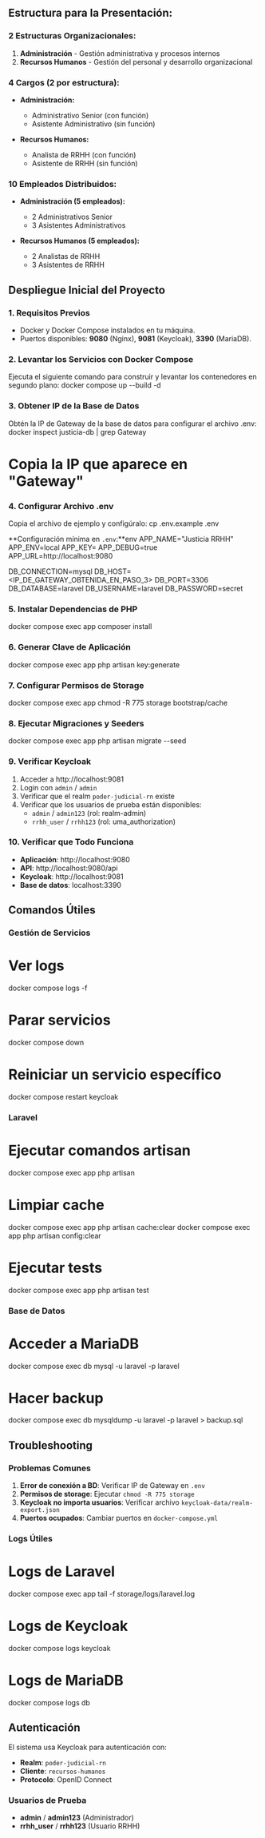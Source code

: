 ## **Estructura para la Presentación:**

### **2 Estructuras Organizacionales:**
1. **Administración** - Gestión administrativa y procesos internos
2. **Recursos Humanos** - Gestión del personal y desarrollo organizacional

### **4 Cargos (2 por estructura):**
- **Administración:**
  - Administrativo Senior (con función)
  - Asistente Administrativo (sin función)

- **Recursos Humanos:**
  - Analista de RRHH (con función)
  - Asistente de RRHH (sin función)

### **10 Empleados Distribuidos:**
- **Administración (5 empleados):**
  - 2 Administrativos Senior
  - 3 Asistentes Administrativos

- **Recursos Humanos (5 empleados):**
  - 2 Analistas de RRHH
  - 3 Asistentes de RRHH

## **Despliegue Inicial del Proyecto**

### **1. Requisitos Previos**
- Docker y Docker Compose instalados en tu máquina.
- Puertos disponibles: **9080** (Nginx), **9081** (Keycloak), **3390** (MariaDB).

### **2. Levantar los Servicios con Docker Compose**

Ejecuta el siguiente comando para construir y levantar los contenedores en segundo plano:
docker compose up --build -d

### **3. Obtener IP de la Base de Datos**

Obtén la IP de Gateway de la base de datos para configurar el archivo .env:
docker inspect justicia-db | grep Gateway
# Copia la IP que aparece en "Gateway"

### **4. Configurar Archivo .env**

Copia el archivo de ejemplo y configúralo:
cp .env.example .env

**Configuración mínima en `.env`:**env
APP_NAME="Justicia RRHH"
APP_ENV=local
APP_KEY=
APP_DEBUG=true
APP_URL=http://localhost:9080

DB_CONNECTION=mysql
DB_HOST=<IP_DE_GATEWAY_OBTENIDA_EN_PASO_3>
DB_PORT=3306
DB_DATABASE=laravel
DB_USERNAME=laravel
DB_PASSWORD=secret

### **5. Instalar Dependencias de PHP**

docker compose exec app composer install

### **6. Generar Clave de Aplicación**

docker compose exec app php artisan key:generate

### **7. Configurar Permisos de Storage**

docker compose exec app chmod -R 775 storage bootstrap/cache

### **8. Ejecutar Migraciones y Seeders**

docker compose exec app php artisan migrate --seed

### **9. Verificar Keycloak**

1. Acceder a http://localhost:9081
2. Login con `admin` / `admin`
3. Verificar que el realm `poder-judicial-rn` existe
4. Verificar que los usuarios de prueba están disponibles:
   - `admin` / `admin123` (rol: realm-admin)
   - `rrhh_user` / `rrhh123` (rol: uma_authorization)

### **10. Verificar que Todo Funciona**

- **Aplicación**: http://localhost:9080
- **API**: http://localhost:9080/api
- **Keycloak**: http://localhost:9081
- **Base de datos**: localhost:3390

## **Comandos Útiles**

### **Gestión de Servicios**
# Ver logs
docker compose logs -f

# Parar servicios
docker compose down

# Reiniciar un servicio específico
docker compose restart keycloak

### **Laravel**
# Ejecutar comandos artisan
docker compose exec app php artisan <comando>

# Limpiar cache
docker compose exec app php artisan cache:clear
docker compose exec app php artisan config:clear

# Ejecutar tests
docker compose exec app php artisan test

### **Base de Datos**
# Acceder a MariaDB
docker compose exec db mysql -u laravel -p laravel

# Hacer backup
docker compose exec db mysqldump -u laravel -p laravel > backup.sql

## **Troubleshooting**

### **Problemas Comunes**

1. **Error de conexión a BD**: Verificar IP de Gateway en `.env`
2. **Permisos de storage**: Ejecutar `chmod -R 775 storage`
3. **Keycloak no importa usuarios**: Verificar archivo `keycloak-data/realm-export.json`
4. **Puertos ocupados**: Cambiar puertos en `docker-compose.yml`

### **Logs Útiles**
# Logs de Laravel
docker compose exec app tail -f storage/logs/laravel.log

# Logs de Keycloak
docker compose logs keycloak

# Logs de MariaDB
docker compose logs db

## **Autenticación**

El sistema usa Keycloak para autenticación con:
- **Realm**: `poder-judicial-rn`
- **Cliente**: `recursos-humanos`
- **Protocolo**: OpenID Connect

### **Usuarios de Prueba**
- **admin** / **admin123** (Administrador)
- **rrhh_user** / **rrhh123** (Usuario RRHH)

    

